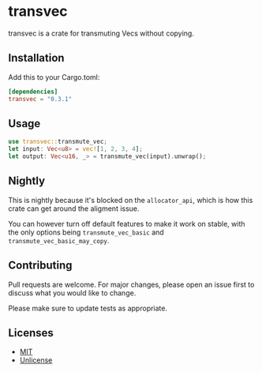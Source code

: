 # transvec

transvec is a crate for transmuting Vecs without copying.

## Installation

Add this to your Cargo.toml:

```toml
[dependencies]
transvec = "0.3.1"
```

## Usage

```rust
use transvec::transmute_vec;
let input: Vec<u8> = vec![1, 2, 3, 4];
let output: Vec<u16, _> = transmute_vec(input).unwrap();
```

## Nightly

This is nightly because it's blocked on the `allocator_api`, which is how this crate can get around the aligment issue.

You can however turn off default features to make it work on stable, with the only options being `transmute_vec_basic` and `transmute_vec_basic_may_copy`.

## Contributing

Pull requests are welcome. For major changes, please open an issue first to discuss what you would like to change.

Please make sure to update tests as appropriate.

## Licenses

-   [MIT](https://choosealicense.com/licenses/mit/)
-   [Unlicense](https://choosealicense.com/licenses/unlicense/)
